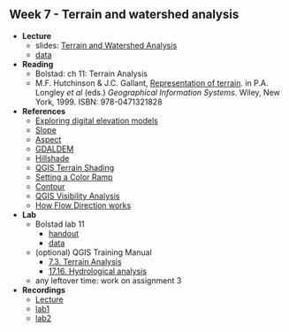 ## Week 7 - Terrain and watershed analysis

-   **Lecture**
    -   slides: [Terrain and Watershed Analysis](ESM263_Week7.pdf)
    -   [data](terrain.zip)
-   **Reading**
    -   Bolstad: ch 11: Terrain Analysis
    -   M.F. Hutchinson & J.C. Gallant, [Representation of terrain](Representation_of_terrain.pdf). in P.A. Longley *et al* (eds.) *Geographical Information Systems*. Wiley, New York, 1999. ISBN: 978-0471321828
- **References**
    - [Exploring digital elevation models](https://desktop.arcgis.com/en/arcmap/latest/tools/spatial-analyst-toolbox/exploring-digital-elevation-models.htm)
    - [Slope](https://docs.qgis.org/3.22/en/docs/user_manual/processing_algs/qgis/rasterterrainanalysis.html#slope)
    - [Aspect](https://docs.qgis.org/3.22/en/docs/user_manual/processing_algs/qgis/rasterterrainanalysis.html#aspect)
    - [GDALDEM](https://gdal.org/programs/gdaldem.html)
    - [Hillshade](https://docs.qgis.org/3.22/en/docs/user_manual/processing_algs/qgis/rasterterrainanalysis.html#hillshade)
    - [QGIS Terrain Shading](https://landscapearchaeology.org/qgis-terrain-shading/)
    - [Setting a Color Ramp](https://docs.qgis.org/3.22/en/docs/user_manual/style_library/style_manager.html#setting-a-color-ramp)
    - [Contour](https://docs.qgis.org/3.22/en/docs/user_manual/processing_algs/gdal/rasterextraction.html#contour)
    - [QGIS Visibility Analysis](https://landscapearchaeology.org/qgis-visibility-analysis/)
    - [How Flow Direction works](https://desktop.arcgis.com/en/arcmap/latest/tools/spatial-analyst-toolbox/how-flow-direction-works.htm)
-   **Lab**
    -   Bolstad lab 11
        - [handout](Bolstad_L11/Bolstad_L11.pdf)
        - [data](Bolstad_L11/Bolstad_L11.zip)
    -   (optional) QGIS Training Manual
        - [7.3. Terrain Analysis](https://docs.qgis.org/3.22/en/docs/training_manual/rasters/terrain_analysis.html)
        - [17.16. Hydrological analysis](https://docs.qgis.org/3.22/en/docs/training_manual/processing/hydro.html)
    -   any leftover time: work on assignment 3
-   **Recordings**
    - [Lecture](https://ucsb.box.com/s/u3tqryjgs4r9feuj3qk87okj9j8ku2x4)
    - [lab1](https://ucsb.b--ox.com/s/m6wc189lux9jcgdyyqfkzei3q2607auu)
    - [lab2](https://ucsb.box.com/s/5xajdwfu6vfp6ojjbpe13n3oylhc230i)
    
    
    

